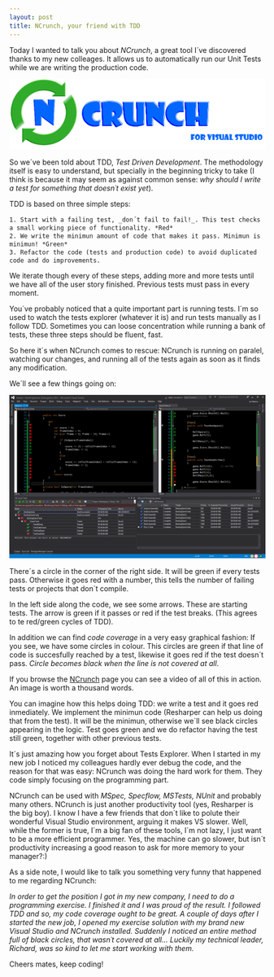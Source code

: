```yaml
---
layout: post
title: NCrunch, your friend with TDD
---
```


Today I wanted to talk you about _NCrunch_, a great tool I´ve discovered thanks to my new colleages. It allows us to automatically run our Unit Tests while we are writing the production code.

![Image description](/images/NCrunch/ncrunchTitle.png)

So we´ve been told about TDD, _Test Driven Development_. 
The methodology itself is easy to understand, but specially in the beginning tricky to take (I think is because it may seem as against common sense: _why should I write a test for something that doesn´t exist yet_). 

TDD is based on three simple steps:

	1. Start with a failing test, _don´t fail to fail!_. This test checks a small working piece of functionality. *Red*
	2. We write the minimun amount of code that makes it pass. Minimun is minimun! *Green*
	3. Refactor the code (tests and production code) to avoid duplicated code and do improvements.

We iterate though every of these steps, adding more and more tests until we have all of the user story finished. Previous tests must pass in every moment.

You´ve probably noticed that a quite important part is running tests. I´m so used to watch the tests explorer (whatever it is) and run tests manually as I follow TDD. Sometimes you can loose concentration while running a bank of tests, these three steps should be fluent, fast.

So here it´s when NCrunch comes to rescue: NCrunch is running on paralel, watching our changes, and running all of the tests again as soon as it finds any modification.

We´ll see a few things going on:

![Image description](/images/NCrunch/NCrunch.png)

There´s a circle in the corner of the right side. It will be green if every tests pass. Otherwise it goes red with a number, this tells the number of failing tests or projects that don´t compile.

In the left side along the code, we see some arrows. These are starting tests. The arrow is green if it passes or red if the test breaks. (This agrees to te red/green cycles of TDD).

In addition we can find _code coverage_ in a very easy graphical fashion:
If you see, we have some circles in colour. This circles are green if that line of code is succesfully reached by a test, likewise it goes red if the test doesn´t pass. 
*Circle becomes black when the line is not covered at all*.

If you browse the [NCrunch](http://www.ncrunch.net/) page you can see a video of all of this in action. An image is worth a thousand words.

You can imagine how this helps doing TDD: we write a test and it goes red inmediately. We implement the minimun code (Resharper can help us doing that from the test). It will be the minimun, otherwise we´ll see black circles appearing in the logic. Test goes green and we do refactor having the test still green, together with other previous tests.

It´s just amazing how you forget about Tests Explorer. When I started in my new job I noticed my colleagues hardly ever debug the code, and the reason for that was easy: NCrunch was doing the hard work for them. They code simply focusing on the programming part.

NCrunch can be used with _MSpec, Specflow, MSTests, NUnit_ and probably many others.
NCrunch is just another productivity tool (yes, Resharper is the big boy). I know I have a few friends that don´t like to polute their wonderful Visual Studio environment, arguing it makes VS slower.
Well, while the former is true, I´m a big fan of these tools, I´m not lazy, I just want to be a more efficient programmer. 
Yes, the machine can go slower, but isn´t productivity increasing a good reason to ask for more memory to your manager?:)

As a side note, I would like to talk you something very funny that happened to me regarding NCrunch:

_In order to get the position I got in my new company, I need to do a programming exercise. I finished it and I was proud of the result. 
I followed TDD and so, my code coverage ought to be great. A couple of days after I started the new job, I opened my exercise solution with my brand new Visual Studio and NCrunch installed. 
Suddenly I noticed an entire method full of black circles, that wasn´t covered at all... Luckily my technical leader, Richard, was so kind to let me start working with them._

Cheers mates, keep coding!


